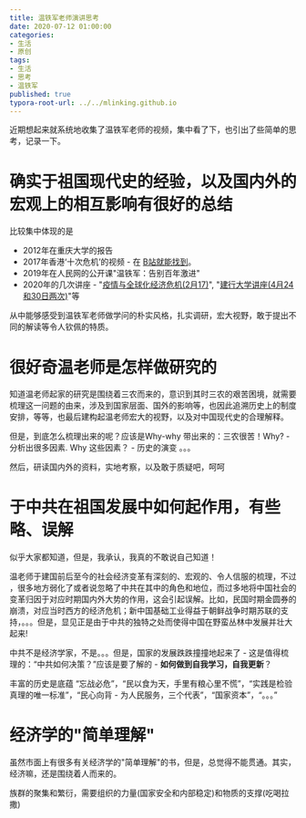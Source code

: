 ```yaml
---
title: 温铁军老师演讲思考
date: 2020-07-12 01:00:00
categories:
- 生活
- 原创
tags:
- 生活
- 思考
- 温铁军
published: true
typora-root-url: ../../mlinking.github.io
---
```


近期想起来就系统地收集了温铁军老师的视频，集中看了下，也引出了些简单的思考，记录一下。

# 确实于祖国现代史的经验，以及国内外的宏观上的相互影响有很好的总结

比较集中体现的是

- 2012年在重庆大学的报告
- 2017年香港‘十次危机’的视频 - 在 [B站就能找到](https://www.bilibili.com/video/BV1xe411W7yi)。
- 2019年在人民网的公开课"温铁军：告别百年激进"
- 2020年的几次讲座 - "[疫情与全球化经济危机(2月17)](https://www.bilibili.com/video/BV1oi4y147Rx?from=search&seid=4964865683995015736)", "[建行大学讲座(4月24和30日两次)](https://www.bilibili.com/s/video/BV1tg4y1z7Ax)"等

从中能够感受到温铁军老师做学问的朴实风格，扎实调研，宏大视野，敢于提出不同的解读等令人钦佩的特质。

# 很好奇温老师是怎样做研究的

知道温老师起家的研究是围绕着三农而来的，意识到其时三农的艰苦困境，就需要梳理这一问题的由来，涉及到国家层面、国外的影响等，也因此追溯历史上的制度安排，等等，也最后建构起温老师宏大的视野，以及对中国现代史的合理解释。

但是，到底怎么梳理出来的呢？应该是Why-why 带出来的：三农很苦！Why? - 分析出很多因素. Why 这些因素？ - 历史的演变 。。。

然后，研读国内外的资料，实地考察，以及敢于质疑吧，呵呵


# 于中共在祖国发展中如何起作用，有些略、误解

似乎大家都知道，但是，我承认，我真的不敢说自己知道！

温老师于建国前后至今的社会经济变革有深刻的、宏观的、令人信服的梳理，不过 ，很多地方弱化了或者说忽略了中共在其中的角色和地位，而过多地将中国社会的变革归因于对应时期国内外大势的作用，这会引起误解。比如，民国时期金圆券的崩溃，对应当时西方的经济危机；新中国基础工业得益于朝鲜战争时期苏联的支持，。。。但是，显见正是由于中共的独特之处而使得中国在野蛮丛林中发展并壮大起来!

中共不是经济学家，不是。。。但是，国家的发展跌跌撞撞地起来了 - 这是值得梳理的：“中共如何决策？”应该是要了解的 - **如何做到自我学习，自我更新**？

丰富的历史是底蕴 “忘战必危”，“民以食为天，手里有粮心里不慌”，“实践是检验真理的唯一标准”，“民心向背 - 为人民服务，三个代表”，“国家资本”，“。。。”


# 经济学的"简单理解"

虽然市面上有很多有关经济学的"简单理解"的书，但是，总觉得不能贯通。其实，经济嘛，还是围绕着人而来的。

族群的聚集和繁衍，需要组织的力量(国家安全和内部稳定)和物质的支撑(吃喝拉撒)




